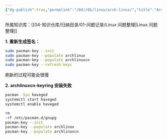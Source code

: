 ```yaml
---
{"dg-publish":true,"permalink":"/04//01/linux/arch-linux/","title":"Arch linux 认证失败处理方式","tags":["Arch Linux","Linux"]}
---
```



所属知识库：[[04-知识仓库/归纳目录/01-问题记录/Linux 问题整理\|Linux 问题整理]]

**1. 重新生成签名：**

```bash
sudo pacman-key --init
sudo pacman-key --populate archlinux
sudo pacman-key --populate archlinuxcn
sudo pacman-key --refresh-keys
```

刷新的过程可能会很慢

**2. archlinuxcn-keyring 安装失败**

```bash
pacman -Syu haveged
systemctl start haveged
systemctl enable haveged

rm 
-rf /etc/pacman.d/gnupg
pacman-key --init
pacman-key --populate archlinux
pacman-key --populate archlinuxcn
```
